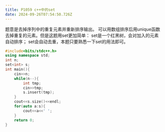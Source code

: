 ```yaml
---
title: P1059 c++中的set
date: 2024-09-26T07:54:50.726Z
---
```


题意是去掉序列中的重复元素并重新排序输出。 可以用数组排序后用unique函数去掉重复的元素。但是这题用set更加简单：
 set是一个红黑树，会对加入的元素自动排序；
set会自动去重，本题只要熟悉一下set的用法即可。
```cpp
#include<bits/stdc++.h>
using namespace std;
int n;
set<int> s;
int main(){
	cin>>n;
	while(n--){
		int tmp;
		cin>>tmp;
		s.insert(tmp);
	}
	cout<<s.size()<<endl;
	for(auto a:s){
		cout<<a<<' ';
	}
	return 0;
}
```